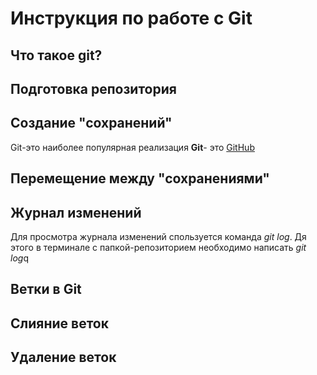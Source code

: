 # Инструкция по работе с Git

## Что такое git?

## Подготовка репозитория

## Создание "сохранений"
Git-это наиболее популярная реализация **Git**- это [GitHub](https://github.com)

## Перемещение между "сохранениями"

## Журнал изменений
Для просмотра журнала изменений спользуется команда *git log*. Дя этого в терминале с папкой-репозиторием необходимо написать *git log*q

## Ветки в Git

## Слияние веток

## Удаление веток
